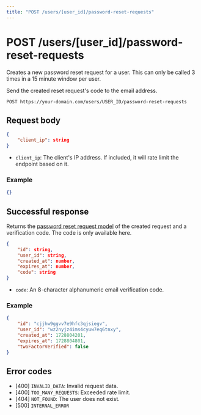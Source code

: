 ```yaml
---
title: "POST /users/[user_id]/password-reset-requests"
---
```


# POST /users/[user_id]/password-reset-requests

Creates a new password reset request for a user. This can only be called 3 times in a 15 minute window per user.

Send the created reset request's code to the email address.

```
POST https://your-domain.com/users/USER_ID/password-reset-requests
```

## Request body

```json
{
    "client_ip": string
}
```

- `client_ip`: The client's IP address. If included, it will rate limit the endpoint based on it.

### Example

```json
{}
```

## Successful response

Returns the [password reset request model](/reference/rest/models/password-reset-requests-request) of the created request and a verification code. The code is only available here.

```json
{
    "id": string,
    "user_id": string,
    "created_at": number,
    "expires_at": number,
    "code": string
}
```

- `code`: An 8-character alphanumeric email verification code.

### Example

```json
{
    "id": "cjjhw9ggvv7e9hfc3qjsiegv",
    "user_id": "wz2nyjz4ims4cyuw7eq6tnxy",
    "created_at": 1728804201,
    "expires_at": 1728804801,
    "twoFactorVerified": false
}
```

## Error codes

- [400] `INVALID_DATA`: Invalid request data.
- [400] `TOO_MANY_REQUESTS`: Exceeded rate limit.
- [404] `NOT_FOUND`: The user does not exist.
- [500] `INTERNAL_ERROR`
